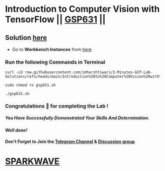 # Introduction to Computer Vision with TensorFlow || [GSP631](https://www.cloudskillsboost.google/focuses/43204?parent=catalog) ||

## Solution [here](https://youtu.be/pGctBKrBFjA)

* Go to **Workbench Instances** from [here](https://console.cloud.google.com/vertex-ai/workbench?)

### Run the following Commands in Terminal

```
curl -LO raw.githubusercontent.com/imharshtiwari/2-Minutes-GCP-Lab-Solutions/refs/heads/main/Introduction%20to%20Computer%20Vision%20with%20TensorFlow/gsp631.sh

sudo chmod +x gsp631.sh

./gsp631.sh
```

### Congratulations 🎉 for completing the Lab !

##### *You Have Successfully Demonstrated Your Skills And Determination.*

#### *Well done!*

#### Don't Forget to Join the [Telegram Channel](https://t.me/sparkwave.01) & [Discussion group](https://t.me/sparkwave.01chats)

# [SPARKWAVE](https://www.youtube.com/@sparkwave.01)
